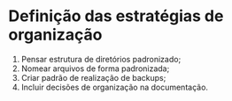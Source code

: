 # Definição das estratégias de organização 

1. Pensar estrutura de diretórios padronizado;
2. Nomear arquivos de forma padronizada;
3. Criar padrão de realização de backups;
4. Incluir decisões de organização na documentação.
